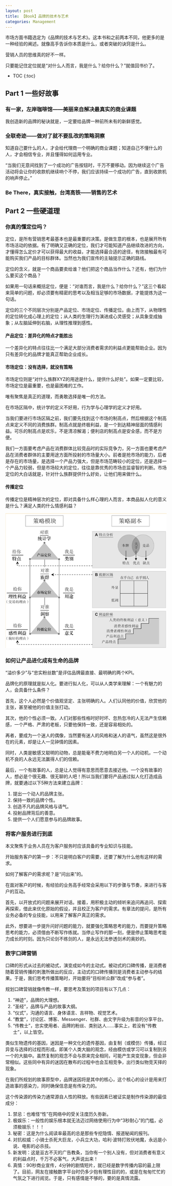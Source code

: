 ```yaml
---
layout: post
title: 【Book】品牌的技术与艺术
categories: Management
---
```


市场方面书籍选定为《品牌的技术与艺术》。这本书和之前两本不同，他更多的是一种经验的阐述。就像高手告诉你本质是什么，或者突破的诀窍是什么。

营销人员的思维真的好不一样。

只要能记住定位就是“对什么人而言，我是什么？给你什么？”就值回书价了。

* TOC
{:toc}

## Part 1 一些好故事

### 有一家，左岸咖啡馆——美丽来自解决最真实的商业课题

我创造新的品牌的秘诀就是，一定要给品牌一种前所未有的新鲜感觉。

### 全联奇迹——做对了就不要乱改的策略洞察

知道自己要什么的人，才会给代理商一个明确的商业课题；知道自己不懂什么的人，才会相信专业，并且懂得如何运用专业。

“当我们无意间找到了一个成功的广告按钮时，千万不要移动。因为继续这个广告活动将会让你的收款机继续响个不停，我们应该持续一个成功的广告，直到收款机的响声停止。”

### Be There，真实接触，台湾高铁——销售的艺术

## Part 2 一些硬道理

### 你真的懂定位吗？

定位，是所有营销思考最基本也是最重要的决策。是做生意的根本，也是展开所有市场活动的依据。有了明确又正确的定位，我们才可能知道产品继续改进的方向，才懂得怎么定价才可以获得最大的收益，才能选择最合适的途径，有效接触最有可能购买我们产品的目标群体。当然也为我们宣传的主轴提示正确的路线。

定位的含义，就是一个商品要卖给谁？他们把这个商品当作什么？还有，他们为什么要买这个商品？

如果用一句话来概括定位，便是：“对谁而言，我是什么？给你什么？”这三个看起来简单的问题，却必须要有精密的思考以及相当足够的市场数据，才能提炼为这一句话。

定位的三个不同层次分别是产品定位、市场定位、传播定位。由上而下，从物理性的定位转化成心理上的定位；从人类的生理行为演进成心灵感受；从具象变成抽象；从左脑延伸到右脑，从理性推理到感性。

#### 产品定位：差异化的特点才能胜出

一个差异化的特点往往比一个满足大部分消费者需求的利益点更能帮助企业。因为只有差异化的品牌才能真正帮助企业成长。

#### 市场定位：没有选择，就没有策略

市场定位则是“对什么族群XYZ的用途是什么，提供什么好处”。如果一定要比较，市场定位是最重要，也是最困难的工作。

唯有聚焦是真正的道理，而勇敢选择是唯一的方法。

在市场区隔中，统计学的定义不好用，行为学与心理学的定义才好用。

当我们要进行市场区隔之前，我们要先找到这个市场的制高点，然后根据这个制高点来定义不同的消费族群。制高点就是终极利益，是一个到达精神层面的情感利益。可乐的制高点是欢乐，不是清凉解渴；便利店的制高点是安全感，而不是方便。

我们一方面要考虑产品在消费群体比较竞品时的实际竞争力，另一方面也要考虑产品在消费者群体的主要用途方面所投射的市场量大小。前者是抢市场的能力，后者是存在的市场量，是选择一个产品力强大，但是市场范畴较小的定位，还是选择一个产品力较弱，但是市场较大的定位，往往是靠优秀的市场总监睿智的判断。市场定位的大白话就是，针对什么族群提供什么好处，让他们用来做什么。

#### 传播定位

传播定位是精神层次的定位，即对具备什么样心理的人而言，本商品拟人化的意义是什么？满足人类的什么情感利益？

![](/img/2019-02-19-brand-1.png)

### 如何让产品进化成有生命的品牌

“溢价多少”与“忠实粉丝数”是评估品牌最直接、最明确的两个KPI。

品牌化的原理就是拟人化。要进行拟人化，可以从人类学来理解：一个有魅力的人，会具备什么条件？

首先，这个人必然是个价值观坚定、主张明确的人。人们认同他的价值，欣赏他的主张，甚至被他的价值主张打动。

其次，他的个性必须一致。人们对那些性格时好时坏、忽热忽冷的人无法产生信赖感，一个严格、严肃的老板，只要他保持一致，还是容易相处的。

再者，要成为一个迷人的偶像，当然要有迷人的风格和迷人的语气，虽然这是很外在的元素，却是让人一见钟情的因素。

同时，人类是敏感又聪明的动物，总是能毫不费力地明白另一个人的动机，一个动机不良的人永远无法赢得人们的信赖。

最后，一个有故事的人，总是让人觉得有意思而愿意去接近他。一个没有故事的人，想必是个很无趣、很无聊的人吧！所以当我们要将产品通过拟人化打造成品牌，就要通过以下5种方法来建立品牌：

1. 提出一个动人的品牌主张。
2. 保持一致的品牌个性。
3. 创造不凡的品牌风格与语气。
4. 投射品牌背后的善意。
5. 提供一个人们愿意参与的品牌故事。

### 将客户服务进行到底

本文聚焦于业务人员在为客户服务时应该具备的专业知识与技能。

开始服务客户的第一步：不只是明白客户的需要，还要了解为什么他有这样的需求。

如何了解客户的需求呢？是“问出来”的。

在面对客户的时候，有经验的业务高手经常会采用以下的步骤与节奏，来进行与客户的互动。

首先，以开放式的问题来展开对话。接着，用积极主动的倾听来追问再追问、探索再探索，借此来优化原始的假设，并且校正为客户的需求。有章法的提问，是所有业务必备的专业技能，以用来了解客户真正的需求。

此外，想要进一步提升问好问题的能力，就要强化策略思考的能力，而要提升策略思考的能力，必须借由不断写作练就。当停止写作的那一刻，便是停止策略思考能力成长的时刻。因为只论剑不练剑的人，是永远无法参透剑术的奥妙的。

### 数字口碑营销

口碑的形式从过去的被动式，演变成如今的主动式。被动式的口碑传播，是消费者随着营销传播的刺激所做出的反应，主动式的口碑传播则是消费者主动参与的结果。于是，我们思考传播策略时，开始要将“目标听众群”改成“参与者”。

规划口碑营销就像传教一样，要思考及策划的项目有以下几点：

1. “神迹”，品牌的大理想。
2. “圣经”，品牌与产品的故事大纲。
3. “仪式”，沟通的语言、身体语言、吉祥物、视觉艺术。
4. “教堂”，讨论区、博客、Messenger、社群、由文字升级为影音的分享平台。
5. “传教士”，忠实使用者、品牌的粉丝、类别达人……事实上，若没有“传教士”，以上皆空。

类似生物遗传的基因，迷因是一种文化的遗传基因，由复制（或模仿）传播，经过异变与选择的过程而形成。即某个人类大脑的观念，经由模仿或学习可以复制到另一个的大脑中。虽然复制的观念不会与原来完全相同，可能产生突变现象，但会非常相似。这些同中有异的迷因在散布的过程中也会互相竞争，出行类似物竞天择的现象。

在我们所规划的故事原型中，品牌迷因将是其中的核心，这个核心的设计是用来打造故事的感染力，同时确保信息是有传染力的。

这个传染源的传染力通常源自人性的释放。有些因素已被证实是制作传染源的最佳成分：

1. 禁忌：也难怪“性”在网络中的受关注度历久弥新。
2. 极娱乐：一般性的娱乐根本就无法迈过网络使用行为中“3秒耐心”的门槛，必须极娱乐！！！
3. 秘密：这是为什么阅读率最高的总是那些专挖隐情、报道秘闻的报刊。
4. 对抗权威：小骑士杀死大巨龙，小兵立大功，哈利·波特打败伏地魔，永远是小说、电影的必杀技。
5. 新发明：这是亘古不灭的广告教条，当你有一个别人没有，但对消费者有意义的利益点时，千万不必客气，大声说出来！
6. 真情：90秒商业宣传，4分钟的剧情短片，就已经是数字传播内容的最上限了。目前，网友在接触数字平台时仍多少抱有理性目的的，或是在匆匆忙忙的气氛之下进行阅览。于是，只有感情是不够的，要的是真情流露。